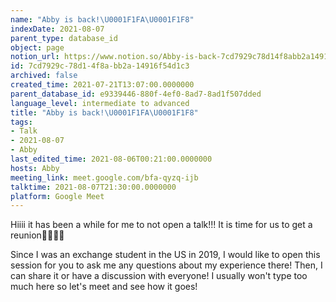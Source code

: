 ```yaml
---
name: "Abby is back!\U0001F1FA\U0001F1F8"
indexDate: 2021-08-07
parent_type: database_id
object: page
notion_url: https://www.notion.so/Abby-is-back-7cd7929c78d14f8abb2a14916f54d1c3
id: 7cd7929c-78d1-4f8a-bb2a-14916f54d1c3
archived: false
created_time: 2021-07-21T13:07:00.0000000
parent_database_id: e9339446-880f-4ef0-8ad7-8ad1f507dded
language_level: intermediate to advanced
title: "Abby is back!\U0001F1FA\U0001F1F8"
tags:
- Talk
- 2021-08-07
- Abby
last_edited_time: 2021-08-06T00:21:00.0000000
hosts: Abby
meeting_link: meet.google.com/bfa-qyzq-ijb
talktime: 2021-08-07T21:30:00.0000000
platform: Google Meet
---
```


Hiiii it has been a while for me to not open a talk!!!
It is time for us to get a reunion🥰🥰👌🏻

Since I was an exchange student in the US in 2019, I would like to open this session for you to ask me any questions about my experience there! Then, I can share it or have a discussion with everyone! I usually won't type too much here so let's meet and see how it goes!







